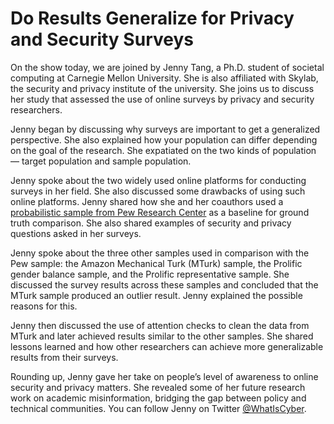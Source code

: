 # Do Results Generalize for Privacy and Security Surveys

On the show today, we are joined by Jenny Tang, a Ph.D. student of societal computing at Carnegie Mellon University. She is also affiliated with Skylab, the security and privacy institute of the university. She joins us to discuss her study that assessed the use of online surveys by privacy and security researchers.

Jenny began by discussing why surveys are important to get a generalized perspective. She also explained how your population can differ depending on the goal of the research. She expatiated on the two kinds of population — target population and sample population. 

Jenny spoke about the two widely used online platforms for conducting surveys in her field. She also discussed some drawbacks of using such online platforms. Jenny shared how she and her coauthors used a [probabilistic sample from Pew Research Center](https://www.pewresearch.org/internet/dataset/american-trends-panel-wave-49/) as a baseline for ground truth comparison. She also shared examples of security and privacy questions asked in her surveys.

Jenny spoke about the three other samples used in comparison with the Pew sample: the Amazon Mechanical Turk (MTurk) sample, the Prolific gender balance sample, and the Prolific representative sample. She discussed the survey results across these samples and concluded that the MTurk sample produced an outlier result. Jenny explained the possible reasons for this.

Jenny then discussed the use of attention checks to clean the data from MTurk and later achieved results similar to the other samples. She shared lessons learned and how other researchers can achieve more generalizable results from their surveys.

Rounding up, Jenny gave her take on people’s level of awareness to online security and privacy matters. She revealed some of her future research work on academic misinformation, bridging the gap between policy and technical communities. You can follow Jenny on Twitter [@WhatIsCyber](https://twitter.com/WhatIsCyber).